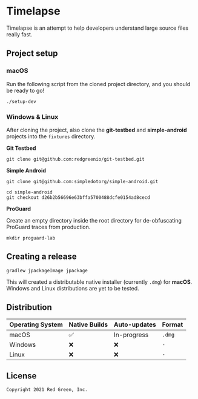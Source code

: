 # Timelapse

Timelapse is an attempt to help developers understand large source files really fast.

## Project setup

### macOS

Run the following script from the cloned project directory, and you should be ready to go!

```shell script
./setup-dev
```

### Windows & Linux

After cloning the project, also clone the **git-testbed** and **simple-android** projects into the `fixtures` directory.

**Git Testbed**

```shell script
git clone git@github.com:redgreenio/git-testbed.git
```

**Simple Android**

```shell script
git clone git@github.com:simpledotorg/simple-android.git
```

```shell script
cd simple-android
git checkout d26b2b56696e63bffa5700488dcfe0154ad8cecd
```

**ProGuard**

Create an empty directory inside the root directory for de-obfuscating ProGuard traces from production.

```shell script
mkdir proguard-lab
```

## Creating a release

```shell script
gradlew jpackageImage jpackage
```

This will created a distributable native installer (currently `.dmg`) for **macOS**. Windows and Linux distributions are
yet to be tested.

## Distribution

| Operating System | Native Builds | Auto-updates |   Format  |
|------------------|---------------|--------------|-----------|
| macOS            | ✅            | In-progress  | `.dmg`    |
| Windows          | ❌            | ❌           | `-`       |
| Linux            | ❌            | ❌           | `-`       |

## License

```
Copyright 2021 Red Green, Inc.
```
